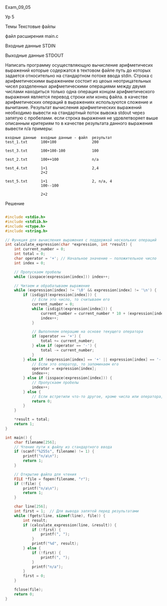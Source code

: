 Exam_09_05

Ур 5

Темы Текстовые файлы

файл расширения main.c

Входные данные STDIN

Выходные данные STDOUT


Написать программу осуществляющую вычисление арифметичесих выражений которые содержатся в тектовом файле путь до которых задается относительно на стандартном потоке ввода stdin. Строка с арифметическими выражением состоит из цеоых неотрицательных чисел разделенных арифметическими операциями между двумя числами находиться только одна операция концом арифметического выражения является перевод строки или конец файла. в качестве арифметических операций в выражениях используются сложение и вычитание. Результат вычисления арифметических выражений необходимо вывести на стандартный поток вывожа stdout через запятую с пробелами. если строка выражения не удовлетворяет выше описанным критериям то в качестве результата данного выражения вывести n/a
примеры:

```
входные данные  входные данные - файл  результат
test_1.txt      100+100                200

test_3.txt      100+100-100            100

test_2.txt      100++100               n/a

test_4.txt      1+1                    2,4
                2+2

test_5.txt      1+1                    2, n/a, 4
                100--100

                2+2
```

Решение
```C

#include <stdio.h>
#include <stdlib.h>
#include <ctype.h>
#include <string.h>

// Функция для вычисления выражения с поддержкой нескольких операций
int calculate_expression(char *expression, int *result) {
    int current_number = 0;
    int total = 0;
    char operator = '+'; // Начальное значение — положительное число
    int index = 0;

    // Пропускаем пробелы
    while (isspace(expression[index])) index++;

    // Читаем и обрабатываем выражение
    while (expression[index] != '\0' && expression[index] != '\n') {
        if (isdigit(expression[index])) {
            // Если это число, то считываем его
            current_number = 0;
            while (isdigit(expression[index])) {
                current_number = current_number * 10 + (expression[index] - '0');
                index++;
            }

            // Выполняем операцию на основе текущего оператора
            if (operator == '+') {
                total += current_number;
            } else if (operator == '-') {
                total -= current_number;
            }
        } else if (expression[index] == '+' || expression[index] == '-') {
            // Если это оператор, то запоминаем его
            operator = expression[index];
            index++;
        } else if (isspace(expression[index])) {
            // Пропускаем пробелы
            index++;
        } else {
            // Если встретили что-то другое, кроме числа или оператора, выражение некорректно
            return 0;
        }
    }

    *result = total;
    return 1;
}

int main() {
    char filename[256];
    // Чтение пути к файлу из стандартного ввода
    if (scanf("%255s", filename) != 1) {
        printf("n/a\n");
        return 1;
    }

    // Открытие файла для чтения
    FILE *file = fopen(filename, "r");
    if (!file) {
        printf("n/a\n");
        return 1;
    }

    char line[256];
    int first = 1;  // Для вывода запятой перед результатами
    while (fgets(line, sizeof(line), file)) {
        int result;
        if (calculate_expression(line, &result)) {
            if (!first) {
                printf(", ");
            }
            printf("%d", result);
        } else {
            if (!first) {
                printf(", ");
            }
            printf("n/a");
        }
        first = 0;
    }

    fclose(file);
    return 0;
}



```
